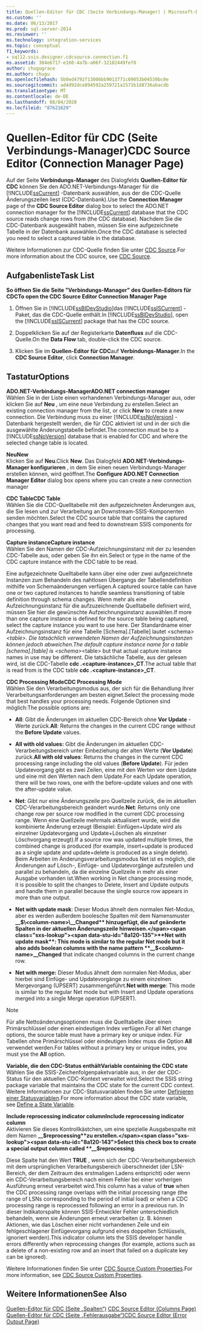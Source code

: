 ```yaml
---
title: Quellen-Editor für CDC (Seite Verbindungs-Manager) | Microsoft-Dokumentation
ms.custom: ''
ms.date: 06/13/2017
ms.prod: sql-server-2014
ms.reviewer: ''
ms.technology: integration-services
ms.topic: conceptual
f1_keywords:
- sql12.ssis.designer.cdcsource.connection.f1
ms.assetid: 304e6717-e160-4a7b-a06f-32182449fef8
author: chugugrace
ms.author: chugu
ms.openlocfilehash: 5b0ed4792f13006bb9013771c69053b04539bc0e
ms.sourcegitcommit: ad4d92dce894592a259721a1571b1d8736abacdb
ms.translationtype: MT
ms.contentlocale: de-DE
ms.lasthandoff: 08/04/2020
ms.locfileid: "87621629"
---
```

# <a name="cdc-source-editor-connection-manager-page"></a><span data-ttu-id="8a120-102">Quellen-Editor für CDC (Seite Verbindungs-Manager)</span><span class="sxs-lookup"><span data-stu-id="8a120-102">CDC Source Editor (Connection Manager Page)</span></span>
  <span data-ttu-id="8a120-103">Auf der Seite **Verbindungs-Manager** des Dialogfelds **Quellen-Editor für CDC** können Sie den ADO.NET-Verbindungs-Manager für die [!INCLUDE[ssCurrent](../includes/sscurrent-md.md)] -Datenbank auswählen, aus der die CDC-Quelle Änderungszeilen liest (CDC-Datenbank).</span><span class="sxs-lookup"><span data-stu-id="8a120-103">Use the **Connection Manager** page of the **CDC Source Editor** dialog box to select the ADO.NET connection manager for the [!INCLUDE[ssCurrent](../includes/sscurrent-md.md)] database that the CDC source reads change rows from (the CDC database).</span></span> <span data-ttu-id="8a120-104">Nachdem Sie die CDC-Datenbank ausgewählt haben, müssen Sie eine aufgezeichnete Tabelle in der Datenbank auswählen.</span><span class="sxs-lookup"><span data-stu-id="8a120-104">Once the CDC database is selected you need to select a captured table in the database.</span></span>  
  
 <span data-ttu-id="8a120-105">Weitere Informationen zur CDC-Quelle finden Sie unter [CDC Source](data-flow/cdc-source.md).</span><span class="sxs-lookup"><span data-stu-id="8a120-105">For more information about the CDC source, see [CDC Source](data-flow/cdc-source.md).</span></span>  
  
## <a name="task-list"></a><span data-ttu-id="8a120-106">Aufgabenliste</span><span class="sxs-lookup"><span data-stu-id="8a120-106">Task List</span></span>  
 <span data-ttu-id="8a120-107">**So öffnen Sie die Seite "Verbindungs-Manager" des Quellen-Editors für CDC**</span><span class="sxs-lookup"><span data-stu-id="8a120-107">**To open the CDC Source Editor Connection Manager Page**</span></span>  
  
1.  <span data-ttu-id="8a120-108">Öffnen Sie in [!INCLUDE[ssBIDevStudio](../includes/ssbidevstudio-md.md)]das [!INCLUDE[ssISCurrent](../includes/ssiscurrent-md.md)] -Paket, das die CDC-Quelle enthält.</span><span class="sxs-lookup"><span data-stu-id="8a120-108">In [!INCLUDE[ssBIDevStudio](../includes/ssbidevstudio-md.md)], open the [!INCLUDE[ssISCurrent](../includes/ssiscurrent-md.md)] package that has the CDC source.</span></span>  
  
2.  <span data-ttu-id="8a120-109">Doppelklicken Sie auf der Registerkarte **Datenfluss** auf die CDC-Quelle.</span><span class="sxs-lookup"><span data-stu-id="8a120-109">On the **Data Flow** tab, double-click the CDC source.</span></span>  
  
3.  <span data-ttu-id="8a120-110">Klicken Sie im **Quellen-Editor für CDC**auf **Verbindungs-Manager**.</span><span class="sxs-lookup"><span data-stu-id="8a120-110">In the **CDC Source Editor**, click **Connection Manager**.</span></span>  
  
## <a name="options"></a><span data-ttu-id="8a120-111">Tastatur</span><span class="sxs-lookup"><span data-stu-id="8a120-111">Options</span></span>  
 <span data-ttu-id="8a120-112">**ADO.NET-Verbindungs-Manager**</span><span class="sxs-lookup"><span data-stu-id="8a120-112">**ADO.NET connection manager**</span></span>  
 <span data-ttu-id="8a120-113">Wählen Sie in der Liste einen vorhandenen Verbindungs-Manager aus, oder klicken Sie auf **Neu** , um eine neue Verbindung zu erstellen.</span><span class="sxs-lookup"><span data-stu-id="8a120-113">Select an existing connection manager from the list, or click **New** to create a new connection.</span></span> <span data-ttu-id="8a120-114">Die Verbindung muss zu einer [!INCLUDE[ssNoVersion](../includes/ssnoversion-md.md)] -Datenbank hergestellt werden, die für CDC aktiviert ist und in der sich die ausgewählte Änderungstabelle befindet.</span><span class="sxs-lookup"><span data-stu-id="8a120-114">The connection must be to a [!INCLUDE[ssNoVersion](../includes/ssnoversion-md.md)] database that is enabled for CDC and where the selected change table is located.</span></span>  
  
 <span data-ttu-id="8a120-115">**Neu**</span><span class="sxs-lookup"><span data-stu-id="8a120-115">**New**</span></span>  
 <span data-ttu-id="8a120-116">Klicken Sie auf **Neu**.</span><span class="sxs-lookup"><span data-stu-id="8a120-116">Click **New**.</span></span> <span data-ttu-id="8a120-117">Das Dialogfeld **ADO.NET-Verbindungs-Manager konfigurieren** , in dem Sie einen neuen Verbindungs-Manager erstellen können, wird geöffnet.</span><span class="sxs-lookup"><span data-stu-id="8a120-117">The **Configure ADO.NET Connection Manager Editor** dialog box opens where you can create a new connection manager</span></span>  
  
 <span data-ttu-id="8a120-118">**CDC Table**</span><span class="sxs-lookup"><span data-stu-id="8a120-118">**CDC Table**</span></span>  
 <span data-ttu-id="8a120-119">Wählen Sie die CDC-Quelltabelle mit den aufgezeichneten Änderungen aus, die Sie lesen und zur Verarbeitung an Downstream-SSIS-Komponenten senden möchten.</span><span class="sxs-lookup"><span data-stu-id="8a120-119">Select the CDC source table that contains the captured changes that you want read and feed to downstream SSIS components for processing.</span></span>  
  
 <span data-ttu-id="8a120-120">**Capture instance**</span><span class="sxs-lookup"><span data-stu-id="8a120-120">**Capture instance**</span></span>  
 <span data-ttu-id="8a120-121">Wählen Sie den Namen der CDC-Aufzeichnungsinstanz mit der zu lesenden CDC-Tabelle aus, oder geben Sie ihn ein.</span><span class="sxs-lookup"><span data-stu-id="8a120-121">Select or type in the name of the CDC capture instance with the CDC table to be read.</span></span>  
  
 <span data-ttu-id="8a120-122">Eine aufgezeichnete Quelltabelle kann über eine oder zwei aufgezeichnete Instanzen zum Behandeln des nahtlosen Übergangs der Tabellendefinition mithilfe von Schemaänderungen verfügen.</span><span class="sxs-lookup"><span data-stu-id="8a120-122">A captured source table can have one or two captured instances to handle seamless transitioning of table definition through schema changes.</span></span> <span data-ttu-id="8a120-123">Wenn mehr als eine Aufzeichnungsinstanz für die aufzuzeichnende Quelltabelle definiert wird, müssen Sie hier die gewünschte Aufzeichnungsinstanz auswählen.</span><span class="sxs-lookup"><span data-stu-id="8a120-123">If more than one capture instance is defined for the source table being captured, select the capture instance you want to use here.</span></span> <span data-ttu-id="8a120-124">Der Standardname einer Aufzeichnungsinstanz für eine Tabelle [Schema].[Tabelle] lautet \<schema>_\<table>. Die tatsächlich verwendeten Namen der Aufzeichnungsinstanzen können jedoch abweichen.</span><span class="sxs-lookup"><span data-stu-id="8a120-124">The default capture instance name for a table [schema].[table] is \<schema>_\<table> but that actual capture instance names in use may be different.</span></span> <span data-ttu-id="8a120-125">Die tatsächliche Tabelle, aus der gelesen wird, ist die CDC-Tabelle **cdc .\<capture-instance>_CT**.</span><span class="sxs-lookup"><span data-stu-id="8a120-125">The actual table that is read from is the CDC table **cdc .\<capture-instance>_CT**.</span></span>  
  
 <span data-ttu-id="8a120-126">**CDC Processing Mode**</span><span class="sxs-lookup"><span data-stu-id="8a120-126">**CDC Processing Mode**</span></span>  
 <span data-ttu-id="8a120-127">Wählen Sie den Verarbeitungsmodus aus, der sich für die Behandlung Ihrer Verarbeitungsanforderungen am besten eignet.</span><span class="sxs-lookup"><span data-stu-id="8a120-127">Select the processing mode that best handles your processing needs.</span></span> <span data-ttu-id="8a120-128">Folgende Optionen sind möglich:</span><span class="sxs-lookup"><span data-stu-id="8a120-128">The possible options are:</span></span>  
  
-   <span data-ttu-id="8a120-129">**All**: Gibt die Änderungen im aktuellen CDC-Bereich ohne **Vor Update** -Werte zurück.</span><span class="sxs-lookup"><span data-stu-id="8a120-129">**All**: Returns the changes in the current CDC range without the **Before Update** values.</span></span>  
  
-   <span data-ttu-id="8a120-130">**All with old values:** Gibt die Änderungen im aktuellen CDC-Verarbeitungsbereich unter Einbeziehung der alten Werte (**Vor Update**) zurück.</span><span class="sxs-lookup"><span data-stu-id="8a120-130">**All with old values**: Returns the changes in the current CDC processing range including the old values (**Before Update**).</span></span> <span data-ttu-id="8a120-131">Für jeden Updatevorgang gibt es zwei Zeilen, eine mit den Werten vor dem Update und eine mit den Werten nach dem Update.</span><span class="sxs-lookup"><span data-stu-id="8a120-131">For each Update operation, there will be two rows, one with the before-update values and one with the after-update value.</span></span>  
  
-   <span data-ttu-id="8a120-132">**Net**: Gibt nur eine Änderungszeile pro Quellzeile zurück, die im aktuellen CDC-Verarbeitungsbereich geändert wurde.</span><span class="sxs-lookup"><span data-stu-id="8a120-132">**Net**: Returns only one change row per source row modified in the current CDC processing range.</span></span> <span data-ttu-id="8a120-133">Wenn eine Quellzeile mehrmals aktualisiert wurde, wird die kombinierte Änderung erzeugt (Beispiel: Einfügen+Update wird als einzelner Updatevorgang und Update+Löschen als einzelner Löschvorgang erzeugt).</span><span class="sxs-lookup"><span data-stu-id="8a120-133">If a source row was updated multiple times, the combined change is produced (for example, insert+update is produced as a single update and update+delete is produced as a single delete).</span></span> <span data-ttu-id="8a120-134">Beim Arbeiten im Änderungsverarbeitungsmodus Net ist es möglich, die Änderungen auf Lösch-, Einfüge- und Updatevorgänge aufzuteilen und parallel zu behandeln, da die einzelne Quellzeile in mehr als einer Ausgabe vorhanden ist.</span><span class="sxs-lookup"><span data-stu-id="8a120-134">When working in Net change processing mode, it is possible to split the changes to Delete, Insert and Update outputs and handle them in parallel because the single source row appears in more than one output.</span></span>  
  
-   <span data-ttu-id="8a120-135">**Net with update mask**: Dieser Modus ähnelt dem normalen Net-Modus, aber es werden außerdem boolesche Spalten mit dem Namensmuster **__$\<column-name>\__Changed** hinzugefügt, die auf geänderte Spalten in der aktuellen Änderungszeile hinweisen.</span><span class="sxs-lookup"><span data-stu-id="8a120-135">**Net with update mask**: This mode is similar to the regular Net mode but it also adds boolean columns with the name pattern **__$\<column-name>\__Changed** that indicate changed columns in the current change row.</span></span>  
  
-   <span data-ttu-id="8a120-136">**Net with merge:** Dieser Modus ähnelt dem normalen Net-Modus, aber hierbei sind Einfüge- und Updatevorgänge zu einem einzelnen Mergevorgang (UPSERT) zusammengeführt.</span><span class="sxs-lookup"><span data-stu-id="8a120-136">**Net with merge**: This mode is similar to the regular Net mode but with Insert and Update operations merged into a single Merge operation (UPSERT).</span></span>  
  
> [!NOTE]  
>  <span data-ttu-id="8a120-137">Für alle Nettoänderungsoptionen muss die Quelltabelle über einen Primärschlüssel oder einen eindeutigen Index verfügen.</span><span class="sxs-lookup"><span data-stu-id="8a120-137">For all Net change options, the source table must have a primary key or unique index.</span></span> <span data-ttu-id="8a120-138">Für Tabellen ohne Primärschlüssel oder eindeutigen Index muss die Option **All** verwendet werden.</span><span class="sxs-lookup"><span data-stu-id="8a120-138">For tables without a primary key or unique indes, you must yse the **All** option.</span></span>  
  
 <span data-ttu-id="8a120-139">**Variable, die den CDC-Status enthält**</span><span class="sxs-lookup"><span data-stu-id="8a120-139">**Variable containing the CDC state**</span></span>  
 <span data-ttu-id="8a120-140">Wählen Sie die SSIS-Zeichenfolgenpaketvariable aus, in der der CDC-Status für den aktuellen CDC-Kontext verwaltet wird.</span><span class="sxs-lookup"><span data-stu-id="8a120-140">Select the SSIS string package variable that maintains the CDC state for the current CDC context.</span></span> <span data-ttu-id="8a120-141">Weitere Informationen zur CDC-Statusvariablen finden Sie unter [Definieren einer Statusvariablen](data-flow/define-a-state-variable.md).</span><span class="sxs-lookup"><span data-stu-id="8a120-141">For more information about the CDC state variable, see [Define a State Variable](data-flow/define-a-state-variable.md).</span></span>  
  
 <span data-ttu-id="8a120-142">**Include reprocessing indicator column**</span><span class="sxs-lookup"><span data-stu-id="8a120-142">**Include reprocessing indicator column**</span></span>  
 <span data-ttu-id="8a120-143">Aktivieren Sie dieses Kontrollkästchen, um eine spezielle Ausgabespalte mit dem Namen **__$reprocessing**zu erstellen.</span><span class="sxs-lookup"><span data-stu-id="8a120-143">Select this check box to create a special output column called **__$reprocessing**.</span></span>  
  
 <span data-ttu-id="8a120-144">Diese Spalte hat den Wert **TRUE** , wenn sich der CDC-Verarbeitungsbereich mit dem ursprünglichen Verarbeitungsbereich überschneidet (der LSN-Bereich, der dem Zeitraum des erstmaligen Ladens entspricht) oder wenn ein CDC-Verarbeitungsbereich nach einem Fehler bei einer vorherigen Ausführung erneut verarbeitet wird.</span><span class="sxs-lookup"><span data-stu-id="8a120-144">This column has a value of **true** when the CDC processing range overlaps with the initial processing range (the range of LSNs corresponding to the period of initial load) or when a CDC processing range is reprocessed following an error in a previous run.</span></span> <span data-ttu-id="8a120-145">In dieser Indikatorspalte können SSIS-Entwickler Fehler unterschiedlich behandeln, wenn sie Änderungen erneut verarbeiten (z. B. können Aktionen, wie das Löschen einer nicht vorhandenen Zeile und ein fehlgeschlagener Einfügevorgang aufgrund eines doppelten Schlüssels, ignoriert werden).</span><span class="sxs-lookup"><span data-stu-id="8a120-145">This indicator column lets the SSIS developer handle errors differently when reprocessing changes (for example, actions such as a delete of a non-existing row and an insert that failed on a duplicate key can be ignored).</span></span>  
  
 <span data-ttu-id="8a120-146">Weitere Informationen finden Sie unter [CDC Source Custom Properties](data-flow/cdc-source-custom-properties.md).</span><span class="sxs-lookup"><span data-stu-id="8a120-146">For more information, see [CDC Source Custom Properties](data-flow/cdc-source-custom-properties.md).</span></span>  
  
## <a name="see-also"></a><span data-ttu-id="8a120-147">Weitere Informationen</span><span class="sxs-lookup"><span data-stu-id="8a120-147">See Also</span></span>  
 <span data-ttu-id="8a120-148">[Quellen-Editor für CDC &#40;Seite „Spalten“&#41;](../../2014/integration-services/cdc-source-editor-columns-page.md) </span><span class="sxs-lookup"><span data-stu-id="8a120-148">[CDC Source Editor &#40;Columns Page&#41;](../../2014/integration-services/cdc-source-editor-columns-page.md) </span></span>  
 [<span data-ttu-id="8a120-149">Quellen-Editor für CDC &#40;Seite „Fehlerausgabe“&#41;</span><span class="sxs-lookup"><span data-stu-id="8a120-149">CDC Source Editor &#40;Error Output Page&#41;</span></span>](../../2014/integration-services/cdc-source-editor-error-output-page.md)  
  
  
